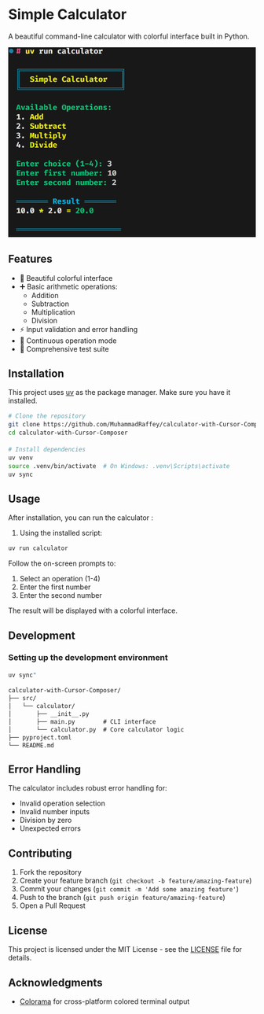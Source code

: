 # Simple Calculator

A beautiful command-line calculator with colorful interface built in Python.

![Calculator Demo](./demo.png)

## Features

- 🎨 Beautiful colorful interface
- ➕ Basic arithmetic operations:
  - Addition
  - Subtraction
  - Multiplication
  - Division
- ⚡ Input validation and error handling
- 🔄 Continuous operation mode
- 🐛 Comprehensive test suite

## Installation

This project uses [uv](https://github.com/astral-sh/uv) as the package manager. Make sure you have it installed.

```bash
# Clone the repository
git clone https://github.com/MuhammadRaffey/calculator-with-Cursor-Composer.git
cd calculator-with-Cursor-Composer

# Install dependencies
uv venv
source .venv/bin/activate  # On Windows: .venv\Scripts\activate
uv sync
```

## Usage

After installation, you can run the calculator :

1. Using the installed script:

```bash
uv run calculator
```

Follow the on-screen prompts to:

1. Select an operation (1-4)
2. Enter the first number
3. Enter the second number

The result will be displayed with a colorful interface.

## Development

### Setting up the development environment

```bash
uv sync"
```

```
calculator-with-Cursor-Composer/
├── src/
│   └── calculator/
│       ├── __init__.py
│       ├── main.py        # CLI interface
│       └── calculator.py  # Core calculator logic
├── pyproject.toml
└── README.md
```

## Error Handling

The calculator includes robust error handling for:

- Invalid operation selection
- Invalid number inputs
- Division by zero
- Unexpected errors

## Contributing

1. Fork the repository
2. Create your feature branch (`git checkout -b feature/amazing-feature`)
3. Commit your changes (`git commit -m 'Add some amazing feature'`)
4. Push to the branch (`git push origin feature/amazing-feature`)
5. Open a Pull Request

## License

This project is licensed under the MIT License - see the [LICENSE](LICENSE) file for details.

## Acknowledgments

- [Colorama](https://pypi.org/project/colorama/) for cross-platform colored terminal output
